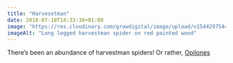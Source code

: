 ```yaml
---
title: "Harvesetman"
date: 2018-07-18T14:33:38+01:00
image: "https://res.cloudinary.com/growdigital/image/upload/v1544297544/harvestman-28601253607.jpg"
imageAlt: "Long legged harvestman spider on red painted wood"
---
```


There’s been an abundance of harvestman spiders! Or rather, [Opilones](https://www.rspb.org.uk/birds-and-wildlife/wildlife-guides/other-garden-wildlife/insects-and-other-invertebrates/worms-slugs-spiders/harvestman)
